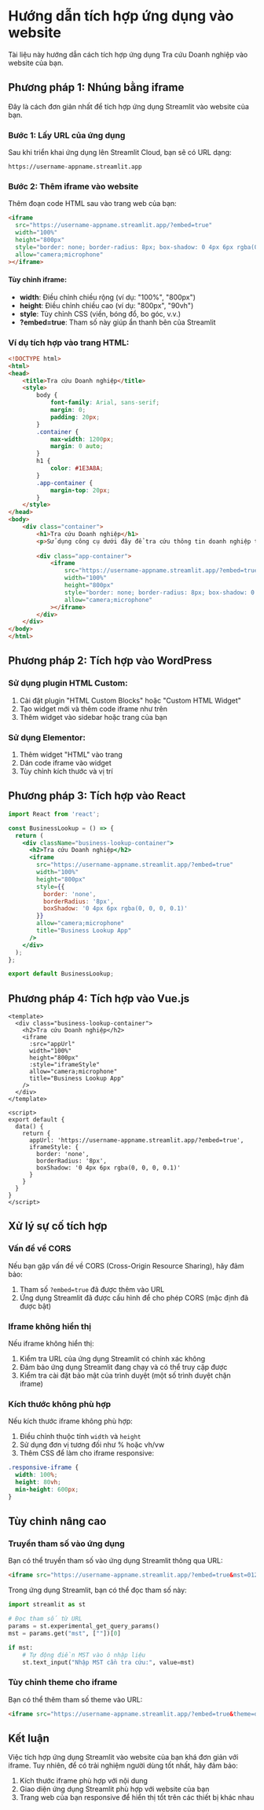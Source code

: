 # Hướng dẫn tích hợp ứng dụng vào website

Tài liệu này hướng dẫn cách tích hợp ứng dụng Tra cứu Doanh nghiệp vào website của bạn.

## Phương pháp 1: Nhúng bằng iframe

Đây là cách đơn giản nhất để tích hợp ứng dụng Streamlit vào website của bạn.

### Bước 1: Lấy URL của ứng dụng

Sau khi triển khai ứng dụng lên Streamlit Cloud, bạn sẽ có URL dạng:
```
https://username-appname.streamlit.app
```

### Bước 2: Thêm iframe vào website

Thêm đoạn code HTML sau vào trang web của bạn:

```html
<iframe 
  src="https://username-appname.streamlit.app/?embed=true" 
  width="100%" 
  height="800px" 
  style="border: none; border-radius: 8px; box-shadow: 0 4px 6px rgba(0, 0, 0, 0.1);"
  allow="camera;microphone"
></iframe>
```

#### Tùy chỉnh iframe:

- **width**: Điều chỉnh chiều rộng (ví dụ: "100%", "800px")
- **height**: Điều chỉnh chiều cao (ví dụ: "800px", "90vh")
- **style**: Tùy chỉnh CSS (viền, bóng đổ, bo góc, v.v.)
- **?embed=true**: Tham số này giúp ẩn thanh bên của Streamlit

### Ví dụ tích hợp vào trang HTML:

```html
<!DOCTYPE html>
<html>
<head>
    <title>Tra cứu Doanh nghiệp</title>
    <style>
        body {
            font-family: Arial, sans-serif;
            margin: 0;
            padding: 20px;
        }
        .container {
            max-width: 1200px;
            margin: 0 auto;
        }
        h1 {
            color: #1E3A8A;
        }
        .app-container {
            margin-top: 20px;
        }
    </style>
</head>
<body>
    <div class="container">
        <h1>Tra cứu Doanh nghiệp</h1>
        <p>Sử dụng công cụ dưới đây để tra cứu thông tin doanh nghiệp theo mã số thuế.</p>
        
        <div class="app-container">
            <iframe 
                src="https://username-appname.streamlit.app/?embed=true" 
                width="100%" 
                height="800px" 
                style="border: none; border-radius: 8px; box-shadow: 0 4px 6px rgba(0, 0, 0, 0.1);"
                allow="camera;microphone"
            ></iframe>
        </div>
    </div>
</body>
</html>
```

## Phương pháp 2: Tích hợp vào WordPress

### Sử dụng plugin HTML Custom:

1. Cài đặt plugin "HTML Custom Blocks" hoặc "Custom HTML Widget"
2. Tạo widget mới và thêm code iframe như trên
3. Thêm widget vào sidebar hoặc trang của bạn

### Sử dụng Elementor:

1. Thêm widget "HTML" vào trang
2. Dán code iframe vào widget
3. Tùy chỉnh kích thước và vị trí

## Phương pháp 3: Tích hợp vào React

```jsx
import React from 'react';

const BusinessLookup = () => {
  return (
    <div className="business-lookup-container">
      <h2>Tra cứu Doanh nghiệp</h2>
      <iframe 
        src="https://username-appname.streamlit.app/?embed=true" 
        width="100%" 
        height="800px" 
        style={{
          border: 'none', 
          borderRadius: '8px', 
          boxShadow: '0 4px 6px rgba(0, 0, 0, 0.1)'
        }}
        allow="camera;microphone"
        title="Business Lookup App"
      />
    </div>
  );
};

export default BusinessLookup;
```

## Phương pháp 4: Tích hợp vào Vue.js

```vue
<template>
  <div class="business-lookup-container">
    <h2>Tra cứu Doanh nghiệp</h2>
    <iframe 
      :src="appUrl" 
      width="100%" 
      height="800px" 
      :style="iframeStyle"
      allow="camera;microphone"
      title="Business Lookup App"
    />
  </div>
</template>

<script>
export default {
  data() {
    return {
      appUrl: 'https://username-appname.streamlit.app/?embed=true',
      iframeStyle: {
        border: 'none',
        borderRadius: '8px',
        boxShadow: '0 4px 6px rgba(0, 0, 0, 0.1)'
      }
    }
  }
}
</script>
```

## Xử lý sự cố tích hợp

### Vấn đề về CORS

Nếu bạn gặp vấn đề về CORS (Cross-Origin Resource Sharing), hãy đảm bảo:

1. Tham số `?embed=true` đã được thêm vào URL
2. Ứng dụng Streamlit đã được cấu hình để cho phép CORS (mặc định đã được bật)

### Iframe không hiển thị

Nếu iframe không hiển thị:

1. Kiểm tra URL của ứng dụng Streamlit có chính xác không
2. Đảm bảo ứng dụng Streamlit đang chạy và có thể truy cập được
3. Kiểm tra cài đặt bảo mật của trình duyệt (một số trình duyệt chặn iframe)

### Kích thước không phù hợp

Nếu kích thước iframe không phù hợp:

1. Điều chỉnh thuộc tính `width` và `height`
2. Sử dụng đơn vị tương đối như % hoặc vh/vw
3. Thêm CSS để làm cho iframe responsive:

```css
.responsive-iframe {
  width: 100%;
  height: 80vh;
  min-height: 600px;
}
```

## Tùy chỉnh nâng cao

### Truyền tham số vào ứng dụng

Bạn có thể truyền tham số vào ứng dụng Streamlit thông qua URL:

```html
<iframe src="https://username-appname.streamlit.app/?embed=true&mst=0123456789"></iframe>
```

Trong ứng dụng Streamlit, bạn có thể đọc tham số này:

```python
import streamlit as st

# Đọc tham số từ URL
params = st.experimental_get_query_params()
mst = params.get("mst", [""])[0]

if mst:
    # Tự động điền MST vào ô nhập liệu
    st.text_input("Nhập MST cần tra cứu:", value=mst)
```

### Tùy chỉnh theme cho iframe

Bạn có thể thêm tham số theme vào URL:

```html
<iframe src="https://username-appname.streamlit.app/?embed=true&theme=dark"></iframe>
```

## Kết luận

Việc tích hợp ứng dụng Streamlit vào website của bạn khá đơn giản với iframe. Tuy nhiên, để có trải nghiệm người dùng tốt nhất, hãy đảm bảo:

1. Kích thước iframe phù hợp với nội dung
2. Giao diện ứng dụng Streamlit phù hợp với website của bạn
3. Trang web của bạn responsive để hiển thị tốt trên các thiết bị khác nhau
